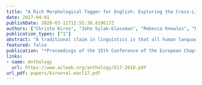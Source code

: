 ```yaml
---
title: "A Rich Morphological Tagger for English: Exploring the Cross-Linguistic Tradeoff Between Morphology and Syntax"
date: 2017-04-01
publishDate: 2020-03-11T12:55:38.819617Z
authors: ["Christo Kirov", "John Sylak-Glassman", "Rebecca Knowles", "Ryan Cotterell", "Matt Post"]
publication_types: ["1"]
abstract: "A traditional claim in linguistics is that all human languages are equally expressive---able to convey the same wide range of meanings. Morphologically rich languages, such as Czech, rely on overt inflectional and derivational morphology to convey many semantic distinctions. Languages with comparatively limited morphology, such as English, should be able to accomplish the same using a combination of syntactic and contextual cues. We capitalize on this idea by training a tagger for English that uses syntactic features obtained by automatic parsing to recover complex morphological tags projected from Czech. The high accuracy of the resulting model provides quantitative confirmation of the underlying linguistic hypothesis of equal expressivity, and bodes well for future improvements in downstream HLT tasks including machine translation."
featured: false
publication: "*Proceedings of the 15th Conference of the European Chapter of the Association for Computational Linguistics*"
links:
- name: Anthology
  url: https://www.aclweb.org/anthology/E17-2018.pdf
url_pdf: papers/kirov+al.eacl17.pdf
---
```


